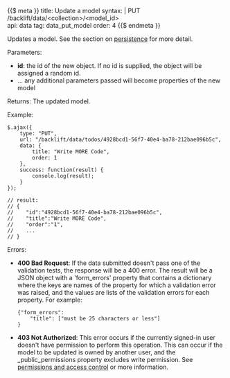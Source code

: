 {{$ meta }}
title: Update a model
syntax: |
    PUT /backlift/data/&lt;collection&gt;/&lt;model_id&gt;<br>
api: data
tag: data_put_model
order: 4
{{$ endmeta }}

Updates a model. See the section on [persistence](persistence.html) for more detail.

Parameters:

* **id**: the id of the new object. If no id is supplied, the object will be assigned a random id. 
* ... any additional parameters passed will become properties of the new model

Returns: The updated model.

Example:

    $.ajax({
        type: "PUT",
        url: "/backlift/data/todos/4928bcd1-56f7-40e4-ba78-212bae096b5c", 
        data: {
            title: "Write MORE Code",
            order: 1
        },
        success: function(result) { 
            console.log(result);
        } 
    });

    // result: 
    // {
    //    "id":"4928bcd1-56f7-40e4-ba78-212bae096b5c",
    //    "title":"Write MORE Code",
    //    "order":"1",
    //    ...
    // }

Errors:

* **400 Bad Request**: If the data submitted doesn't pass one of the validation tests, the response will be a 400 error. The result will be a JSON object with a 'form_errors' property that contains a dictionary where the keys are names of the property for which a validation error was raised, and the values are lists of the validation errors for each property. For example:

      {"form_errors":
          "title": ["must be 25 characters or less"]
      } 

* **403 Not Authorized**: This error occurs if the currently signed-in user doesn't have permission to perform this operation. This can occur if the model to be updated is owned by another user, and the _public_permissions property excludes write permission. See [permissions and access control](authorization.html#permissions-and-access-control) or more information.
